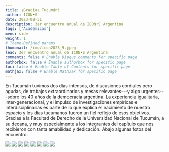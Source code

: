 ```yaml
---
title: ¡Gracias Tucumán! 
author: ICON•S
date: 2023-08-31
description: 3er encuentro anual de ICON•S Argentina
tags: ["Académicas"]
menu: side 
weight: 1
# Theme-Defined params
thumbnail: /img/icon2023_9.jpeg
lead: 3er encuentro anual de ICON•S Argentina
comments: false # Enable Disqus comments for specific page
authorbox: false # Enable authorbox for specific page
toc: false # Enable Table of Contents for specific page
mathjax: false # Enable MathJax for specific page
---
```


En Tucumán tuvimos dos días intensos, de discusiones cordiales pero agudas, de trabajos extraordinarios y mesas relevantes---y algo urgentes---sobre los 40 años de la democracia argentina. La experiencia igualitaria, inter-generacional, y el impulso de investigaciones empíricas e interdisciplinarias es parte de lo que explica el nacimiento de nuestro espacio y los días tucumanos fueron un fiel reflejo de esos objetivos. Gracias a la Facultad de Derecho de la Universidad Nacional de Tucumán, a su decana, y muy especialmente a los integrantes del capítulo que nos recibieron con tanta amabilidad y dedicación. Abajo algunas fotos del encuentro. 

![](/img/icon2023_1.jpeg)
![](/img/icon2023_2.jpeg)
![](/img/icon2023_3.jpeg)
![](/img/icon2023_4.jpeg)
![](/img/icon2023_5.jpeg)
![](/img/icon2023_6.jpeg)
![](/img/icon2023_7.jpeg)
![](/img/icon2023_8.jpeg)